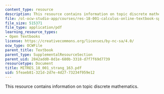 ```yaml
---
content_type: resource
description: This resource contains information on topic discrete mathematics.
file: /ol-ocw-studio-app/courses/res-18-001-calculus-online-textbook-spring-2005/5feaeb81321d2d7e4d2773234f959e12_MITRES_18_001_strang_163.pdf
file_size: 515371
file_type: application/pdf
learning_resource_types:
- Open Textbooks
license: https://creativecommons.org/licenses/by-nc-sa/4.0/
ocw_type: OCWFile
parent_title: Textbook
parent_type: SupplementalResourceSection
parent_uid: 2842add0-8d1e-680b-3318-d7f7f69d7739
resourcetype: Document
title: MITRES_18_001_strang_163.pdf
uid: 5feaeb81-321d-2d7e-4d27-73234f959e12
---
```

This resource contains information on topic discrete mathematics.